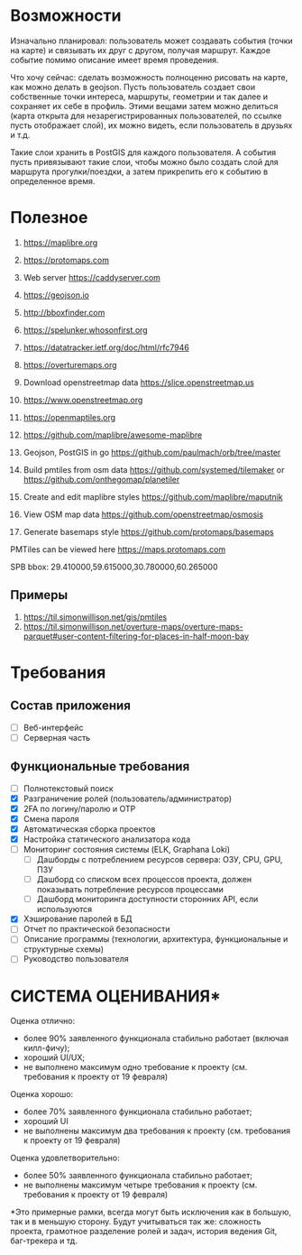 # Возможности

Изначально планировал: пользователь может создавать события (точки на карте) и связывать их друг с
другом, получая маршрут. Каждое событие помимо описание имеет время проведения.

Что хочу сейчас: сделать возможность полноценно рисовать на карте, как можно делать в geojson. Пусть
пользователь создает свои собственные точки интереса, маршруты, геометрии и так далее и сохраняет их себе в
профиль. Этими вещами затем можно делиться (карта открыта для незарегистрированных пользователей, по
ссылке пусть отображает слой), их можно видеть, если пользователь в друзьях и т.д.

Такие слои хранить в PostGIS для каждого пользователя. А события пусть привязывают такие слои, чтобы
можно было создать слой для маршрута прогулки/поездки, а затем прикрепить его к событию в
определенное время.

# Полезное

1. https://maplibre.org
1. https://protomaps.com
1. Web server https://caddyserver.com
1. https://geojson.io
1. http://bboxfinder.com
1. https://spelunker.whosonfirst.org
1. https://datatracker.ietf.org/doc/html/rfc7946
1. https://overturemaps.org
1. Download openstreetmap data https://slice.openstreetmap.us
1. https://www.openstreetmap.org
1. https://openmaptiles.org

1. https://github.com/maplibre/awesome-maplibre
1. Geojson, PostGIS in go https://github.com/paulmach/orb/tree/master
1. Build pmtiles from osm data https://github.com/systemed/tilemaker or https://github.com/onthegomap/planetiler
1. Create and edit maplibre styles https://github.com/maplibre/maputnik
1. View OSM map data https://github.com/openstreetmap/osmosis
1. Generate basemaps style https://github.com/protomaps/basemaps

PMTiles can be viewed here https://maps.protomaps.com

SPB bbox: 29.410000,59.615000,30.780000,60.265000

## Примеры

1. https://til.simonwillison.net/gis/pmtiles
1. https://til.simonwillison.net/overture-maps/overture-maps-parquet#user-content-filtering-for-places-in-half-moon-bay

# Требования

## Состав приложения

- [ ] Веб-интерфейс
- [ ] Серверная часть

## Функциональные требования

- [ ] Полнотекстовый поиск
- [x] Разграничение ролей (пользователь/администратор)
- [x] 2FA по логину/паролю и OTP
- [x] Смена пароля
- [x] Автоматическая сборка проектов
- [x] Настройка статического анализатора кода
- [ ] Мониторинг состояния системы (ELK, Graphana Loki)
    - [ ] Дашборды с потреблением ресурсов сервера: ОЗУ, CPU, GPU, ПЗУ
    - [ ] Дашборд со списком всех процессов проекта, должен показывать потребление ресурсов процессами
    - [ ] Дашборд мониторинга доступности сторонних API, если используются
- [x] Хэширование паролей в БД
- [ ] Отчет по практической безопасности
- [ ] Описание программы (технологии, архитектура, функциональные и структурные
схемы)
- [ ] Руководство пользователя

# СИСТЕМА ОЦЕНИВАНИЯ*

Оценка отлично:

- более 90% заявленного функционала стабильно работает (включая килл-фичу);
- хороший UI/UX;
- не выполнено максимум одно требование к проекту (см. требования к проекту от
19 февраля)

Оценка хорошо:

- более 70% заявленного функционала стабильно работает;
- хороший UI
- не выполнены максимум два требования к проекту (см. требования к проекту от
19 февраля)

Оценка удовлетворительно:

- более 50% заявленного функционала стабильно работает;
- не выполнены максимум четыре требования к проекту (см. требования к проекту
от 19 февраля)


*Это примерные рамки, всегда могут быть исключения как в большую, так и в
меньшую сторону. Будут учитываться так же: сложность проекта, грамотное
разделение ролей и задач, история ведения Git, баг-трекера и тд.
